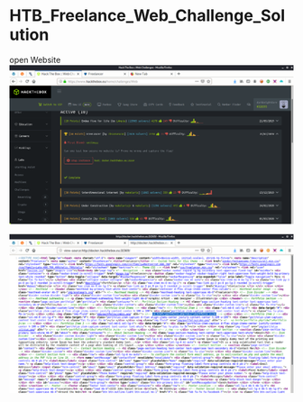# HTB_Freelance_Web_Challenge_Solution

open Website 
![Open Website](/host.png)

![Then right click and Select Source code](/Page_Source.png)
